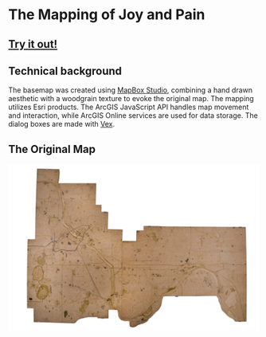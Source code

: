 # The Mapping of Joy and Pain

## [Try it out!](borchert.github.io/joy-pain)

## Technical background
The basemap was created using [MapBox Studio](https://www.mapbox.com/mapbox-studio-classic/), combining a hand drawn aesthetic with a woodgrain texture to evoke the original map. The mapping utilizes Esri products. The ArcGIS JavaScript API handles map movement and interaction, while ArcGIS Online services are used for data storage. The dialog boxes are made with [Vex](http://github.hubspot.com/vex/docs/welcome/).

## The Original Map
![Joy/Pain in the Twin Cities](MapJoyPainLil.png)
